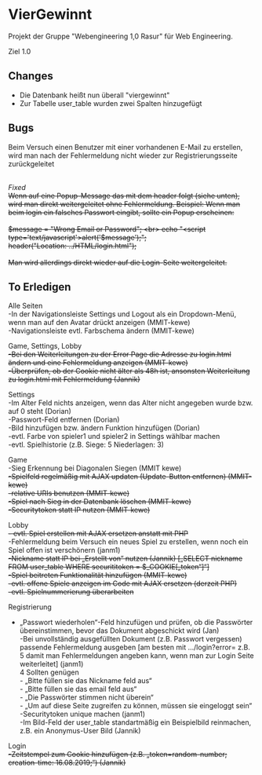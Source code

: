 # VierGewinnt

Projekt der Gruppe "Webengineering 1,0 Rasur" für Web Engineering.










Ziel 1.0



## Changes

- Die Datenbank heißt nun überall "viergewinnt"
- Zur Tabelle user_table wurden zwei Spalten hinzugefügt

## Bugs

Beim Versuch einen Benutzer mit einer vorhandenen E-Mail zu erstellen, wird man nach der Fehlermeldung nicht wieder zur Registrierungsseite zurückgeleitet<br><br>

<em>Fixed</em><br>
~~Wenn auf eine Popup-Message das mit dem header folgt (siehe unten), wird man direkt weitergeleitet ohne Fehlermeldung. Beispiel: Wenn man beim login ein falsches Passwort eingibt, sollte ein Popup erscheinen: <br><br>
	$message = "Wrong Email or Password"; <br>
     	echo "<script type='text/javascript'>alert('$message');</script>"; <br>
      	header("Location: ../HTML/login.html"); <br><br>
Man wird allerdings direkt wieder auf die Login-Seite weitergeleitet. <br>~~

## To Erledigen
Alle Seiten <br>
-In der Navigationsleiste Settings und Logout als ein Dropdown-Menü, wenn man auf den Avatar drückt anzeigen (MMIT-kewe) <br>
-Navigationsleiste evtl. Farbschema ändern (MMIT-kewe) <br>

Game, Settings, Lobby <br>
~~-Bei den Weiterleitungen zu der Error Page die Adresse zu login.html ändern und eine Fehlermeldung anzeigen (MMIT-kewe) <br>
-Überprüfen, ob der Cookie nicht älter als 48h ist, ansonsten Weiterleitung zu login.html mit Fehlermeldung (Jannik) <br>~~

Settings <br>
-Im Alter Feld nichts anzeigen, wenn das Alter nicht angegeben wurde bzw. auf 0 steht (Dorian) <br>
	-Passwort-Feld entfernen (Dorian) <br>
	-Bild hinzufügen bzw. ändern Funktion hinzufügen (Dorian) <br>
	-evtl. Farbe von spieler1 und spieler2 in Settings wählbar machen <br>
	-evtl. Spielhistorie (z.B. Siege: 5 Niederlagen: 3) <br>

Game <br>
	-Sieg Erkennung bei Diagonalen Siegen (MMIT kewe) <br>
	~~-Spielfeld regelmäßig mit AJAX updaten (Update-Button entfernen) (MMIT-kewe) <br>
	-relative URIs benutzen (MMIT-kewe) <br>
	-Spiel nach Sieg in der Datenbank löschen (MMIT-kewe) <br>
	-Securitytoken statt IP nutzen (MMIT-kewe)~~ <br>

Lobby <br>
	~~- evtl. Spiel erstellen mit AJAX ersetzen anstatt mit PHP <br>~~
-Fehlermeldung beim Versuch ein neues Spiel zu erstellen, wenn noch ein Spiel offen ist verschönern (janm1) <br>
~~-Nickname statt IP bei „Erstellt von“ nutzen (Jannik) [„SELECT nickname FROM user_table WHERE securititoken = $_COOKIE[„token“]“] <br>~~
~~-Spiel beitreten Funktionalität hinzufügen (MMIT-kewe) <br>~~
~~-evtl. offene Spiele anzeigen im Code mit AJAX ersetzen (derzeit PHP) <br>~~
~~-evtl. Spielnummerierung überarbeiten <br>~~

Registrierung
- „Passwort wiederholen“-Feld hinzufügen und prüfen, ob die Passwörter übereinstimmen, bevor das Dokument abgeschickt wird (Jan) <br>
-Bei unvollständig ausgefüllten Dokument (z.B. Passwort vergessen) passende Fehlermeldung ausgeben [am besten mit …/login?error= z.B. 5 damit man Fehlermeldungen angeben kann, wenn man zur Login Seite weiterleitet] (janm1) <br>
	4 Sollten genügen <br>
		- „Bitte füllen sie das Nickname feld aus“ <br>
		- „Bitte füllen sie das email feld aus“ <br>
		- „Die Passwörter stimmen nicht überein“ <br>
		- „Um auf diese Seite zugreifen zu können, müssen sie eingeloggt sein“ <br>
-Securitytoken unique machen (janm1) <br>
-Im Bild-Feld der user_table standartmäßig ein Beispielbild reinmachen, z.B. ein Anonymus-User Bild (Jannik) <br>

Login <br>
~~-Zeitstempel zum Cookie hinzufügen (z.B. „token=random-number; creation-time: 16.08.2019;“) (Jannik)~~ <br>

